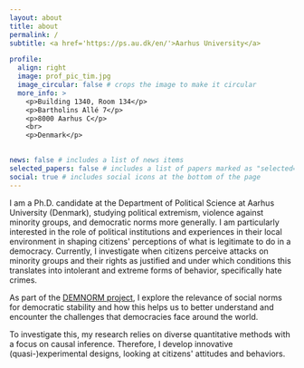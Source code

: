 ```yaml
---
layout: about
title: about
permalink: /
subtitle: <a href='https://ps.au.dk/en/'>Aarhus University</a>

profile:
  align: right
  image: prof_pic_tim.jpg
  image_circular: false # crops the image to make it circular
  more_info: >
    <p>Building 1340, Room 134</p>
    <p>Bartholins Allé 7</p>
    <p>8000 Aarhus C</p>
    <br>
    <p>Denmark</p>
    

news: false # includes a list of news items
selected_papers: false # includes a list of papers marked as "selected={true}"
social: true # includes social icons at the bottom of the page
---
```


I am a Ph.D. candidate at the Department of Political Science at Aarhus University (Denmark), studying political extremism, violence against minority groups, and democratic norms more generally. I am particularly interested in the role of political institutions and experiences in their local environment in shaping citizens' perceptions of what is legitimate to do in a democracy. Currently, I investigate when citizens perceive attacks on minority groups and their rights as justified and under which conditions this translates into intolerant and extreme forms of behavior, specifically hate crimes.

As part of the [DEMNORM project](https://demnorm.github.io/), I explore the relevance of social norms for democratic stability and how this helps us to better understand and encounter the challenges that democracies face around the world. 

To investigate this, my research relies on diverse quantitative methods with a focus on causal inference. Therefore, I develop innovative (quasi-)experimental designs, looking at citizens' attitudes and behaviors. 

<br>
<br>